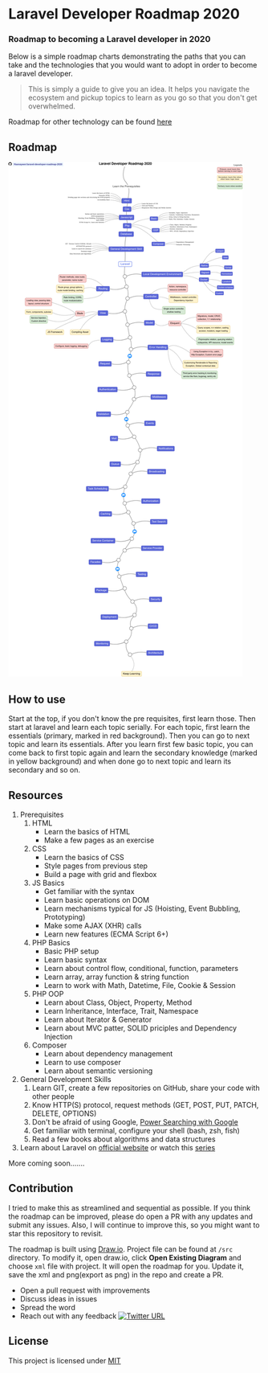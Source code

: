 # Laravel Developer Roadmap 2020

### Roadmap to becoming a Laravel developer in 2020

Below is a simple roadmap charts demonstrating the paths that you can take and the technologies that you would want to adopt in order to become a laravel developer.

> This is simply a guide to give you an idea. It helps you navigate the ecosystem and pickup topics to learn as you go so that you don't get overwhelmed.

Roadmap for other technology can be found [here](https://github.com/liuchong/awesome-roadmaps)

## Roadmap

![Roadmap](./images/roadmap.png)

## How to use

Start at the top, if you don't know the pre requisites, first learn those. Then start at laravel and learn each topic serially. For each topic, first learn the essentials (primary, marked in red background). Then you can go to next topic and learn its essentials. After you learn first few basic topic, you can come back to first topic again and learn the secondary knowledge (marked in yellow background) and when done go to next topic and learn its secondary and so on.

## Resources

1. Prerequisites
    1. HTML
        * Learn the basics of HTML
        * Make a few pages as an exercise
    2. CSS
        * Learn the basics of CSS
        * Style pages from previous step
        * Build a page with grid and flexbox
    3. JS Basics
        * Get familiar with the syntax
        * Learn basic operations on DOM
        * Learn mechanisms typical for JS (Hoisting, Event Bubbling, Prototyping)
        * Make some AJAX (XHR) calls
        * Learn new features (ECMA Script 6+)
    4. PHP Basics
        * Basic PHP setup
        * Learn basic syntax
        * Learn about control flow, conditional, function, parameters
        * Learn array, array function & string function
        * Learn to work with Math, Datetime, File, Cookie & Session
    5. PHP OOP
        * Learn about Class, Object, Property, Method
        * Learn Inheritance, Interface, Trait, Namespace
        * Learn about Iterator & Generator
        * Learn about MVC patter, SOLID priciples and Dependency Injection
    6. Composer
        * Learn about dependency management
        * Learn to use composer
        * Learn about semantic versioning
2. General Development Skills
    1. Learn GIT, create a few repositories on GitHub, share your code with other people
    2. Know HTTP(S) protocol, request methods (GET, POST, PUT, PATCH, DELETE, OPTIONS)
    3. Don't be afraid of using Google, [Power Searching with Google](http://www.powersearchingwithgoogle.com/)
    4. Get familiar with terminal, configure your shell (bash, zsh, fish)
    5. Read a few books about algorithms and data structures
3. Learn about Laravel on [official website](https://laravel.com/docs) or watch this [series](https://laracasts.com/series/laravel-6-from-scratch)

More coming soon.......

## Contribution

I tried to make this as streamlined and sequential as possible. If you think the roadmap can be improved, please do open a PR with any updates and submit any issues. Also, I will continue to improve this, so you might want to star this repository to revisit.

The roadmap is built using [Draw.io](https://www.draw.io/). Project file can be found at `/src` directory. To modify it, open draw.io, click **Open Existing Diagram** and choose `xml` file with project. It will open the roadmap for you. Update it, save the xml and png(export as png) in the repo and create a PR.

- Open a pull request with improvements
- Discuss ideas in issues
- Spread the word
- Reach out with any feedback [![Twitter URL](https://img.shields.io/twitter/url/https/twitter.com/nhasnayeen.svg?style=social&label=Follow%20%40nhasnayeen)](https://twitter.com/nhasnayeen)

## License

This project is licensed under [MIT](LICENSE)